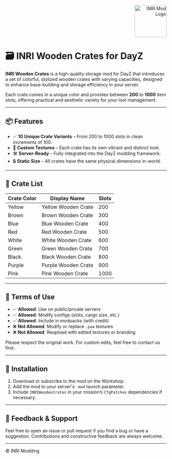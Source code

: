 <p align="right">
  <img src="https://github.com/user-attachments/assets/838d2f89-99fc-4443-93ec-08efdd922272" alt="INRI Mod Logo" height="100"/>
</p>

# 🗃 INRI Wooden Crates for DayZ

**INRI Wooden Crates** is a high-quality storage mod for DayZ that introduces a set of colorful, stylized wooden crates with varying capacities, designed to enhance base-building and storage efficiency in your server.

Each crate comes in a unique color and provides between **200** to **1000** item slots, offering practical and aesthetic variety for your loot management.

---

## 📦 Features

- ✅ **10 Unique Crate Variants** – From 200 to 1000 slots in clean increments of 100.
- 🎨 **Custom Textures** – Each crate has its own vibrant and distinct look.
- 🛠️ **Server-Ready** – Fully integrated into the DayZ modding framework.
- 🔒 **Static Size** – All crates have the same physical dimensions in-world.

---

## 📁 Crate List

| Crate Color | Display Name | Slots |
|-------------|--------------|--------|
| Yellow      | Yellow Wooden Crate | 200 |
| Brown       | Brown Wooden Crate  | 300 |
| Blue        | Blue Wooden Crate   | 400 |
| Red         | Red Wooden Crate    | 500 |
| White       | White Wooden Crate  | 600 |
| Green       | Green Wooden Crate  | 700 |
| Black       | Black Wooden Crate  | 800 |
| Purple      | Purple Wooden Crate | 900 |
| Pink        | Pink Wooden Crate   | 1000 |

---

## 📜 Terms of Use

- ✅ **Allowed**: Use on public/private servers  
- ✅ **Allowed**: Modify configs (slots, cargo size, etc.)  
- ✅ **Allowed**: Include in modpacks (with credit)  
- ❌ **Not Allowed**: Modify or replace `.paa` textures  
- ❌ **Not Allowed**: Reupload with edited textures or branding

Please respect the original work. For custom edits, feel free to contact us first.

---

## 🧩 Installation

1. Download or subscribe to the mod on the Workshop.
2. Add the mod to your server's `-mod` launch parameter.
3. Include `INRIWoodenCrates` in your mission’s `CfgPatches` dependencies if necessary.

---

## 💬 Feedback & Support

Feel free to open an issue or pull request if you find a bug or have a suggestion. Contributions and constructive feedback are always welcome.

---

© INRI Modding
